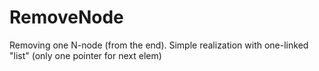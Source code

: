 # RemoveNode
Removing one N-node (from the end). Simple realization with one-linked "list" (only one pointer for next elem)
